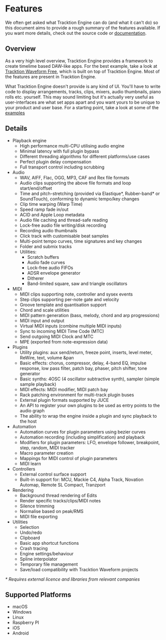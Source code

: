 # Features

We often get asked what Tracktion Engine can do (and what it can't do) so this document aims to provide a rough summary of the features available. If you want more details, check out the source code or [documentation](https://tracktion.github.io/tracktion_engine/modules.html).

## Overview
As a very high level overview, Tracktion Engine provides a framework to create timelime based DAW-like apps. For the best example, take a look at [Tracktion Waveform Free](https://www.tracktion.com/products/waveform-free), which is built on top of Tracktion Engine. Most of the features are present in Tracktion Engine.

What Tracktion Engine doesn't provide is any kind of UI. You'll have to write code to display arrangements, tracks, clips, mixers, audio thumbnails, piano rolls etc. yourself. This may sound limiting but it's actually very useful as user-interfaces are what set apps apart and you want yours to be unique to your product and user base. For a starting point, take a look at some of the [examples](examples)

## Details
- Playback engine
    - High performance multi-CPU utilising audio engine
    - Minimal latency with full plugin bypass
    - Different threading algorithms for different platforms/use cases
    - Perfect plugin delay compensation
    - Full transport control including scrubbing
- Audio
    - WAV, AIFF, Flac, OGG, MP3, CAF and Rex file formats
    - Audio clips supporting the above file formats and loop start/end/offset
    - Time and pitch-stretching (provided via Elastique*, Rubber-band* or SoundTouch), conforming to dynamic tempo/key changes
    - Clip time warping (Warp Time)
    - Speed ramp fade in/out
    - ACID and Apple Loop metadata
    - Audio file caching and thread-safe reading
    - Lock-free audio file writing/disk recording
    - Recording audio thumbnails
    - Click track with customisable beat samples
    - Multi-point tempo curves, time signatures and key changes
    - Folder and submix tracks
    - Utilities:
        - Scratch buffers
        - Audio fade curves
        - Lock-free audio FIFOs
        - ADSR envelope generator
        - Ditherer
        - Band-limited square, saw and triangle oscillators
- MIDI
    - MIDI clips supporting note, controller and sysex events
    - Step clips supporting per-note gate and velocity
    - Groove template and quantisation support
    - Chord and scale utilities
    - MIDI pattern generation (bass, melody, chord and arp progressions)
    - MIDI input and output
    - Virtual MIDI inputs (combine multiple MIDI inputs)
    - Sync to incoming MIDI Time Code (MTC)
    - Send outgoing MIDI Clock and MTC
    - MPE (exported from note-expression data)    
- Plugins
    - Utility plugins: aux send/return, freeze point, inserts, level meter, ReWire, text, volume &pan
    - Basic effects: chorus, compressor, delay, 4-band EQ, impulse response, low pass filter, patch bay, phaser, pitch shifter, tone generator
    - Basic synths: 4OSC (4 oscillator subtractive synth), sampler (simple sample playback)
    - MIDI effects: MIDI modifier, MIDI patch bay
    - Rack patching environment for multi-track plugin buses
    - External plugin formats supported by JUCE
    - An API to register your own plugins to be used as entry points to the audio graph
    - The ability to wrap the engine inside a plugin and sync playback to the host
- Automation
    - Automation curves for plugin parameters using bezier curves
    - Automation recording (including simplification) and playback
    - Modifiers for plugin parameters: LFO, envelope follower, breakpoint, step, random, MIDI tracker
    - Macro parameter creation
    - Mappings for MIDI control of plugin parameters
    - MIDI learn
- Controllers
    - External control surface support
    - Built-in support for: MCU, Mackie C4, Alpha Track, Novation Automap, Remote SL Compact, Tranzport
- Rendering
    - Background thread rendering of Edits
    - Render specific tracks/clips/MIDI notes
    - Silence trimming
    - Normalise based on peak/RMS
    - MIDI file exporting
- Utilities
    - Selection
    - Undo/redo
    - Clipboard
    - Basic app shortcut functions
    - Crash tracing
    - Engine settings/behaviour
    - Spline interpolator
    - Temporary file management
    - Save/load compatibility with Tracktion Waveform projects

*\* Requires external licence and libraries from relevant companies*

## Supported Platforms
- macOS
- Windows
- Linux
- Raspberry PI
- iOS
- Android
